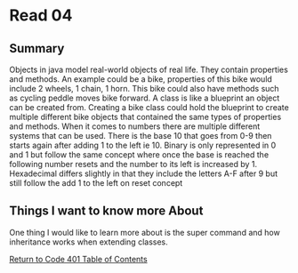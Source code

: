 # Read 04

## Summary

Objects in java model real-world objects of real life. They contain properties and methods. An example could be a bike, properties of this bike would include 2 wheels, 1 chain, 1 horn. This bike could also have methods such as cycling peddle moves bike forward. A class is like a blueprint an object can be created from. Creating a bike class could hold the blueprint to create multiple different bike objects that contained the same types of properties and methods. When it comes to numbers there are multiple different systems that can be used. There is the base 10 that goes from 0-9 then starts again after adding 1 to the left ie 10. Binary is only represented in 0 and 1 but follow the same concept where once the base is reached the following number resets and the number to its left is increased by 1. Hexadecimal differs slightly in that they include the letters A-F after 9 but still follow the add 1 to the left on reset concept

## Things I want to know more About

One thing I would like to learn more about is the super command and how inheritance works when extending classes. 

[Return to Code 401 Table of Contents](https://rogermreyes.github.io/Reading-Notes/Code-401-Reading-Notes)